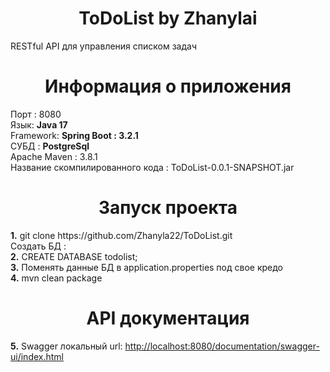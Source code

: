  <h1 align="center">ToDoList by Zhanylai </h1>
<h> RESTful API для управления списком задач </h> <br>
 <h1 align="center"> Информация о приложения</h1>
<h> Порт : 8080</h> <br>
<h> Язык: <b>Java 17</b></h> <br>
<h> Framework: <b>Spring Boot : 3.2.1</b></h> <br>
<h> СУБД : <b>PostgreSql</b></h> <br>
<h> Apache Maven : 3.8.1</b></h> <br>
<h> Название скомпилированного кода : ToDoList-0.0.1-SNAPSHOT.jar</h> <br>
<h1 align="center">Запуск проекта</h1>
<h> <b>1.</b> git clone https://github.com/Zhanyla22/ToDoList.git </h> <br>
<h> Создать БД :</h> <br>
<h><b>2.</b> CREATE DATABASE todolist; <h> <br>
<h><b>3.</b> Поменять данные БД в application.properties под свое кредо</h> <br>
<h>  <b>4.</b> mvn clean package</h> <br>
  <h1 align="center">API документация </h1>
<h> <b>5.</b> Swagger локальный url: <a href="http://localhost:8080/documentation/swagger-ui/index.html"> http://localhost:8080/documentation/swagger-ui/index.html </a> </h> <br>
